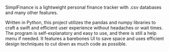 SimplFinance is a lightweight personal finance tracker with .csv databases and many other features.

Written in Python, this project utilizes the pandas and numpy libraries to craft a swift and efficient user experience without headaches or wait times. 
The program is self-explanatory and easy to use, and there is still a help menu if needed.
It features a barebones UI to save space and uses efficient design techniques to cut down as much code as possible. 

